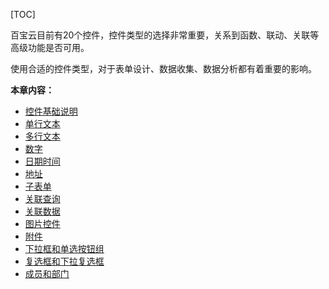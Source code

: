
[TOC]

百宝云目前有20个控件，控件类型的选择非常重要，关系到函数、联动、关联等高级功能是否可用。

使用合适的控件类型，对于表单设计、数据收集、数据分析都有着重要的影响。

**本章内容：**
* [控件基础说明](控件基础说明.md)
* [单行文本](单行文本.md)
* [多行文本](多行文本.md)
* [数字](数字.md)
* [日期时间](日期控件.md)
* [地址](地址.md)
* [子表单](子表单.md)
* [关联查询](关联查询.md)
* [关联数据](关联数据.md)
* [图片控件](图片控件.md)
* [附件](附件.md)
* [下拉框和单选按钮组](下拉框和单选按钮组.md)
* [复选框和下拉复选框](复选框和下拉复选框.md)
* [成员和部门](成员和部门.md)